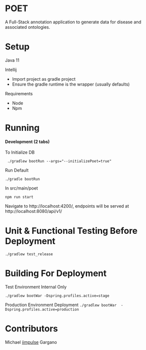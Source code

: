 # POET
A Full-Stack annotation application to generate data for disease and associated ontologies.

# Setup

Java 11

Intellij

- Import project as gradle project
- Ensure the gradle runtime is the wrapper (usually defaults)

Requirements
- Node
- Npm

# Running

#### Development (2 tabs)

To Initialize DB

` 
    ./gradlew bootRun --args="--initializePoet=true" 
`

Run Default

`
    ./gradle bootRun
`

In src/main/poet

`
    npm run start
`

Navigate to http://localhost:4200/, endpoints will be served at http://localhost:8080/api/v1/


# Unit & Functional Testing Before Deployment

`
    ./gradlew test_release
`

# Building For Deployment
Test Environment Internal Only

`
    ./gradlew bootWar -Dspring.profiles.active=stage
`

Production Environment Deployment
`
    ./gradlew bootWar  -Dspring.profiles.active=production
`


# Contributors

Michael [iimpulse](https://github.com/iimpulse) Gargano
